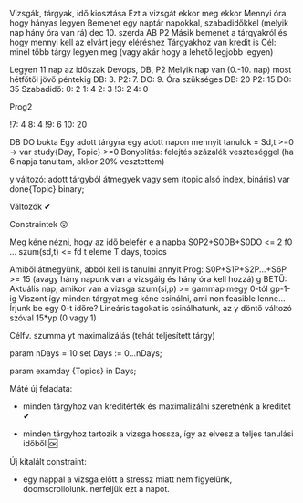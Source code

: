 Vizsgák, tárgyak, idő kiosztása
Ezt a vizsgát ekkor meg ekkor
Mennyi óra hogy hányas legyen
Bemenet egy naptár napokkal, szabadidőkkel (melyik nap hány óra van rá)
dec 10. szerda
AB P2
Másik bemenet a tárgyakról és hogy mennyi kell az elvárt jegy eléréshez
Tárgyakhoz van kredit is
Cél: minél több tárgy legyen meg (vagy akár hogy a lehető legjobb legyen)

Legyen 11 nap az időszak
Devops, DB, P2
Melyik nap van (0.-10. nap) most hétfőtől jövő péntekig
DB: 3.
P2: 7.
DO: 9.
Óra szükséges
DB: 20
P2: 15
DO: 35
Szabadidő:
0: 2
1: 4
2: 3
!3: 2
4: 0
<!-- 5: 10
6: 5 --> Prog2
!7: 4
8: 4
!9: 6
10: 20

DB DO bukta
Egy adott tárgyra egy adott napon mennyit tanulok = Sd,t >=0 -> var study{Day, Topic} >=0
Bonyolítás: felejtés százalék veszteséggel (ha 6 napja tanultam, akkor 20% vesztettem)

y változó: adott tárgyból átmegyek vagy sem (topic alsó index, bináris)
var done{Topic} binary;

Változók ✔

Constraintek 😲

Meg kéne nézni, hogy az idő belefér e a napba
S0P2+S0DB+S0DO <= 2 f0 ...
szum(sd,t) <= fd t eleme T
days, topics

Amiből átmegyünk, abból kell is tanulni annyit
Prog: S0P+S1P+S2P...+S6P >= 15 (avagy hány napunk van a vizsgáig és hány óra kell hozzá)
g BETŰ: Aktuális nap, amikor van a vizsga
szum(si,p) >= gammap megy 0-tól gp-1-ig
Viszont így minden tárgyat meg kéne csinálni, ami non feasible lenne...
Írjunk be egy 0-t időre?
Lineáris tagokat is csinálhatunk, az y döntő változó
szóval 15*yp (0 vagy 1)

Célfv. szumma yt maximalizálás (tehát teljesített tárgy)

param nDays = 10
set Days := 0...nDays;

param examday {Topics} in Days;

Máté új feladata:

- minden tárgyhoz van kreditérték és maximalizálni szeretnénk a kreditet ✔

- minden tárgyhoz tartozik a vizsga hossza, így az elvesz a teljes tanulási időből 🆗

Új kitalált constraint:

- egy nappal a vizsga előtt a stressz miatt nem figyelünk, doomscrollolunk. nerfeljük ezt a napot.